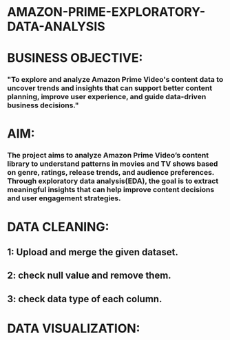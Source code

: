 # AMAZON-PRIME-EXPLORATORY-DATA-ANALYSIS

# BUSINESS OBJECTIVE:
### "To explore and analyze Amazon Prime Video's content data to uncover trends and insights that can support better content planning, improve user experience, and guide data-driven business decisions."

# AIM:
### The project aims to analyze Amazon Prime Video’s content library to understand patterns in movies and TV shows based on genre, ratings, release trends, and audience preferences. Through exploratory data analysis(EDA), the goal is to extract meaningful insights that can help improve content decisions and user engagement strategies.

# DATA CLEANING:
## 1: Upload and merge the given dataset.
## 2: check null value and remove them.
## 3: check data type of each column.

# DATA VISUALIZATION:
